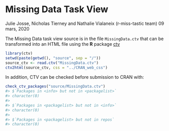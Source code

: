 Missing Data Task View
================
Julie Josse, Nicholas Tierney and Nathalie Vialaneix (r-miss-tastic
team)
09 mars, 2020

<!-- README.md is generated from README.Rmd. Please edit that file -->

The Missing Data task view source is in the file `MissingData.ctv` that
can be transformed into an HTML file using the **R** package
[ctv](https://CRAN.R-project.org/package=ctv)

``` r
library(ctv)
setwd(paste(getwd(), "source", sep = "/"))
source_ctv <- read.ctv("MissingData.ctv")
ctv2html(source_ctv, css = "../CRAN_web_css")
```

In addition, CTV can be checked before submission to CRAN with:

``` r
check_ctv_packages("source/MissingData.ctv")
#> $`Packages in <info> but not in <packagelist>`
#> character(0)
#> 
#> $`Packages in <packagelist> but not in <info>`
#> character(0)
#> 
#> $`Packages in <packagelist> but not in repos`
#> character(0)
```
